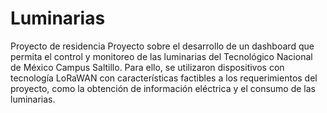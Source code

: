 # Luminarias
Proyecto de residencia
Proyecto sobre el desarrollo de un dashboard que permita el control y monitoreo de las luminarias del Tecnológico Nacional de México Campus Saltillo. Para ello, se utilizaron dispositivos con tecnología LoRaWAN con características factibles a los requerimientos del proyecto, como la obtención de información eléctrica y el consumo de las luminarias.
